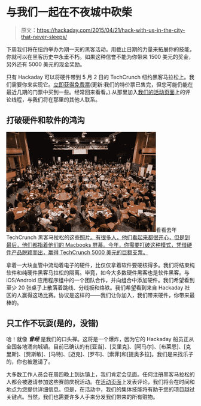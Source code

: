 # 与我们一起在不夜城中砍柴

> 原文：<https://hackaday.com/2015/04/21/hack-with-us-in-the-city-that-never-sleeps/>

下周我们将在纽约举办为期一天的黑客活动。用截止日期的力量来拓展你的技能，你就可以在黑客历史中永垂不朽。如果这种信誉不能为你带来 1500 美元的奖金，另外还有 5000 美元的现金奖励。

只有 Hackaday 可以将硬件带到 5 月 2 日的 TechCrunch 纽约黑客马拉松上。我们需要你来实现它。[立即获得免费票](https://www.eventbrite.com/e/hackathon-at-techcrunch-disrupt-ny-2015-tickets-16290934624)(更新:我们的特价票已售完，但您可能仍能在最近几期的门票中买到一些。经常回来看看。).从那里加入[我们的活动页面](https://hackaday.io/event/5213-hackaday-prize-worldwide-new-york-city)上的评论线程，与我们将在那里的其他人联系。

## 打破硬件和软件的鸿沟

![techcrunch-disrupt-hackathon-2014](img/eb09e70251162c3fa4abaa54fa68a60b.png)看看去年 TechCrunch 黑客马拉松的这些[照片。有很多人，他们看起来都很开心，但是到最后，他们都指着他们的 Macbooks 屏幕。今年，你需要打破这种模式，凭借硬件产品脱颖而出，赢得 TechCrunch 5000 美元的巨额支票。](https://www.flickr.com/photos/techcrunch/sets/72157644117851689/)

拿着一大块血管中流动着电子的硬件，比仅仅拿着软件要硬核得多。我们将结束纯软件和纯硬件黑客马拉松的隔离。毕竟，如今大多数硬件黑客也是软件黑客。与 iOS/Android 应用程序组中的一个团队合作，并向组合中添加硬件。我们希望看到至少 20 张桌子上散落着跳线、分线板和烙铁。我们希望看到来自 Hackaday 社区的人赢得这场比赛。协议是这样的——我们让你加入，我们带来硬件，你带来最棒的。

## 只工作不玩耍(是的，没错)

哈！就像 ***曾经*** 是我们的口头禅。这将是一个爆炸，因为它的 Hackaday 船员正从全国各地涌向城镇。目前已确认的有[亚当]、[艾里克]、[阿马尔]、[布莱恩]、[克里斯]、[贾斯敏]、[马特]、[迈克]、[罗布]、[索菲]和[提奥多拉]。我们是来找乐子的，你也被邀请了。

大多数工作人员会在周四晚上到达镇上，我们肯定会见面。任何注册黑客马拉松的人都会被邀请参加这些赛前庆祝活动。在[活动页面](https://hackaday.io/event/5213-hackaday-prize-worldwide-new-york-city)上发表评论，我们将会在时间和地点为您提供详细信息。但是，在活动中，我们的集体技能将有助于您的项目越过关键点。当然，我们也需要许多人手来分发我们带来的所有赃物。